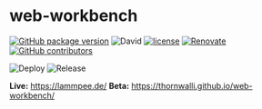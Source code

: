 # web-workbench

[![GitHub package version](https://img.shields.io/github/package-json/v/ThornWalli/web-workbench.svg)](https://github.com/ThornWalli/web-workbench)
![David](https://img.shields.io/david/ThornWalli/web-workbench)
[![license](https://img.shields.io/github/license/ThornWalli/web-workbench.svg)](https://github.com/ThornWalli/web-workbench)
[![Renovate](https://img.shields.io/badge/renovate-enabled-brightgreen.svg)](https://renovatebot.com)
[![GitHub contributors](https://img.shields.io/github/contributors/ThornWalli/web-workbench.svg)](https://github.com/ThornWalli/web-workbench/graphs/contributors)

![Deploy](https://github.com/ThornWalli/web-workbench/workflows/Deploy/badge.svg)
![Release](https://github.com/ThornWalli/web-workbench/workflows/Release-Preview/badge.svg)


**Live:** https://lammpee.de/
**Beta:** https://thornwalli.github.io/web-workbench/
